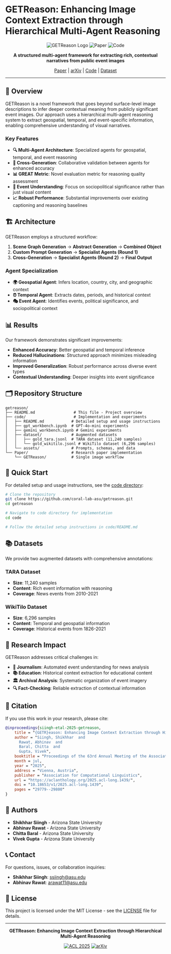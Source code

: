 # GETReason: Enhancing Image Context Extraction through Hierarchical Multi-Agent Reasoning

<div align="center">

![GETReason Logo](https://img.shields.io/badge/GETReason-ACL%202025-blue)
![Paper](https://img.shields.io/badge/Paper-ACL%202025-green)
![Code](https://img.shields.io/badge/Code-Available-orange)

**A structured multi-agent framework for extracting rich, contextual narratives from public event images**

[Paper](https://aclanthology.org/2025.acl-long.1439/) | [arXiv](https://arxiv.org/abs/2505.21863) | [Code](./code/) | [Dataset](./code/dataset/)

</div>

---

## 🎯 Overview

GETReason is a novel framework that goes beyond surface-level image descriptions to infer deeper contextual meaning from publicly significant event images. Our approach uses a hierarchical multi-agent reasoning system to extract geospatial, temporal, and event-specific information, enabling comprehensive understanding of visual narratives.

### Key Features

- **🔍 Multi-Agent Architecture**: Specialized agents for geospatial, temporal, and event reasoning
- **🔄 Cross-Generation**: Collaborative validation between agents for enhanced accuracy
- **📊 GREAT Metric**: Novel evaluation metric for reasoning quality assessment
- **🎯 Event Understanding**: Focus on sociopolitical significance rather than just visual content
- **📈 Robust Performance**: Substantial improvements over existing captioning and reasoning baselines

## 🏗️ Architecture

GETReason employs a structured workflow:

1. **Scene Graph Generation** → **Abstract Generation** → **Combined Object**
2. **Custom Prompt Generation** → **Specialist Agents (Round 1)**
3. **Cross-Generation** → **Specialist Agents (Round 2)** → **Final Output**

### Agent Specialization

- **🌍 Geospatial Agent**: Infers location, country, city, and geographic context
- **⏰ Temporal Agent**: Extracts dates, periods, and historical context
- **🎭 Event Agent**: Identifies events, political significance, and sociopolitical context

## 📊 Results

Our framework demonstrates significant improvements:

- **Enhanced Accuracy**: Better geospatial and temporal inference
- **Reduced Hallucinations**: Structured approach minimizes misleading information
- **Improved Generalization**: Robust performance across diverse event types
- **Contextual Understanding**: Deeper insights into event significance

## 🗂️ Repository Structure

```
getreason/
├── README.md                 # This file - Project overview
├── code/                     # Implementation and experiments
│   ├── README.md            # Detailed setup and usage instructions
│   ├── gpt_workbench.ipynb  # GPT-4o-mini experiments
│   ├── gemini_workbench.ipynb # Gemini experiments
│   ├── dataset/             # Augmented datasets
│   │   ├── gold_tara.jsonl  # TARA dataset (11,240 samples)
│   │   └── gold_wikitilo.jsonl # WikiTilo dataset (6,296 samples)
│   └── assets/              # Prompts, schemas, and data
└── Paper/                   # Research paper implementation
    └── GETReason/           # Single image workflow
```

## 🚀 Quick Start

For detailed setup and usage instructions, see the [code directory](./code/):

```bash
# Clone the repository
git clone https://github.com/coral-lab-asu/getreason.git
cd getreason

# Navigate to code directory for implementation
cd code

# Follow the detailed setup instructions in code/README.md
```

## 📚 Datasets

We provide two augmented datasets with comprehensive annotations:

### TARA Dataset

- **Size**: 11,240 samples
- **Content**: Rich event information with reasoning
- **Coverage**: News events from 2010-2021

### WikiTilo Dataset

- **Size**: 6,296 samples
- **Content**: Temporal and geospatial information
- **Coverage**: Historical events from 1826-2021

## 🔬 Research Impact

GETReason addresses critical challenges in:

- **📰 Journalism**: Automated event understanding for news analysis
- **📚 Education**: Historical context extraction for educational content
- **🏛️ Archival Analysis**: Systematic organization of event imagery
- **🔍 Fact-Checking**: Reliable extraction of contextual information

## 📄 Citation

If you use this work in your research, please cite:

```bibtex
@inproceedings{siingh-etal-2025-getreason,
    title = "{GETR}eason: Enhancing Image Context Extraction through Hierarchical Multi-Agent Reasoning",
    author = "Siingh, Shikhhar  and
      Rawat, Abhinav  and
      Baral, Chitta  and
      Gupta, Vivek",
    booktitle = "Proceedings of the 63rd Annual Meeting of the Association for Computational Linguistics (Volume 1: Long Papers)",
    month = jul,
    year = "2025",
    address = "Vienna, Austria",
    publisher = "Association for Computational Linguistics",
    url = "https://aclanthology.org/2025.acl-long.1439/",
    doi = "10.18653/v1/2025.acl-long.1439",
    pages = "29779--29800"
}
```

## 👥 Authors

- **Shikhhar Siingh** - Arizona State University
- **Abhinav Rawat** - Arizona State University
- **Chitta Baral** - Arizona State University
- **Vivek Gupta** - Arizona State University

## 📞 Contact

For questions, issues, or collaboration inquiries:

- **Shikhhar Siingh**: ssiingh@asu.edu
- **Abhinav Rawat**: arawat11@asu.edu

## 📄 License

This project is licensed under the MIT License - see the [LICENSE](LICENSE) file for details.

---

<div align="center">

**GETReason: Enhancing Image Context Extraction through Hierarchical Multi-Agent Reasoning**

[![ACL 2025](https://img.shields.io/badge/ACL-2025-blue)](https://aclanthology.org/2025.acl-long.1439/)
[![arXiv](https://img.shields.io/badge/arXiv-2505.21863-b31b1b)](https://arxiv.org/abs/2505.21863)

</div>
